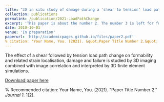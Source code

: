```yaml
---
title: "3D in situ study of damage during a 'shear to tension' load path change"
collection: publications
permalink: /publication/2021-LoadPathChange
excerpt: 'This paper is about the number 2. The number 3 is left for future work.'
date: 2010-10-01
venue: 'In preparation'
paperurl: 'http://academicpages.github.io/files/paper2.pdf'
% citation: 'Your Name, You. (2021). &quot;Paper Title Number 2.&quot; <i>Journal 1</i>. 1(2).'
---
```

The effect of a shear followed by tension load path change on formability and related strain localisation, damage and failure is studied by 3D imaging combined with image correlation and interpreted by 3D finite element simulations.

[Download paper here](http://academicpages.github.io/files/paper2.pdf)

% Recommended citation: Your Name, You. (2021). "Paper Title Number 2." <i>Journal 1</i>. 1(2).
